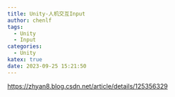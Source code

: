 ```yaml
---
title: Unity-人机交互Input
author: chenlf
tags:
  - Unity
  - Input
categories:
  - Unity
katex: true
date: 2023-09-25 15:21:50
---
```


https://zhyan8.blog.csdn.net/article/details/125356329
